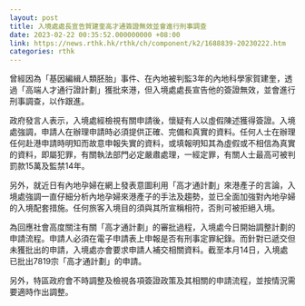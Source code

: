 ```yaml
---
layout: post
title: 入境處處長宣告賀建奎高才通簽證無效並會進行刑事調查
date: 2023-02-22 00:35:52.000000000 +08:00
link: https://news.rthk.hk/rthk/ch/component/k2/1688839-20230222.htm
categories: rthk
---
```


曾經因為「基因編緝人類胚胎」事件、在內地被判監3年的內地科學家賀建奎，透過「高端人才通行證計劃」獲批來港，但入境處處長宣告他的簽證無效，並會進行刑事調查，以作跟進。

政府發言人表示，入境處經檢視有關申請後，懷疑有人以虛假陳述獲得簽證。入境處強調，申請人在辦理申請時必須提供正確、完備和真實的資料。任何人士在辦理任何赴港申請時明知而故意申報失實的資料，或填報明知其為虛假或不相信為真實的資料，即屬犯罪，有關執法部門必定嚴肅處理，一經定罪，有關人士最高可被判罰款15萬及監禁14年。

另外，就近日有內地孕婦在網上發表意圖利用「高才通計劃」來港產子的言論，入境處強調一直仔細分析內地孕婦來港產子的手法及趨勢，並已全面加強對內地孕婦的入境配套措施。任何旅客入境目的須與其所宣稱相符，否則可被拒絕入境。

為回應社會高度關注有關「高才通計劃」的審批過程，入境處今日開始調整計劃的申請流程。申請人必須在電子申請表上申報是否有刑事定罪紀錄。而針對已遞交但未獲批出的申請，入境處亦會要求申請人補交相關資料。截至本月14日，入境處已批出7819宗「高才通計劃」的申請。

另外，特區政府會不時調整及檢視各項簽證政策及其相關的申請流程，並按情況需要適時作出調整。

